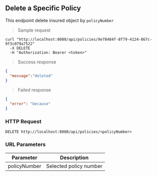 ## Delete a Specific Policy

This endpoint delete insured object by <code>policyNumber</code>

> Sample request 

```shell
curl "http://localhost:8080/api/policies/9e78484f-8f79-4124-867c-9f3c079a7522"
  -X DELETE
  -H "Authorization: Bearer <token>"
```

> Success response

```json
{
  "message":"deleted"
}
```

> Failed response

```json
{
  "error": "because"
}
```

### HTTP Request

`DELETE http://localhost:8080/api/policies/<policyNumber>`

### URL Parameters

Parameter | Description
--------- | -----------
policyNumber | Selected policy number